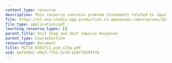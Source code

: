 ```yaml
---
content_type: resource
description: This resource contains problem statements related to impulse response.
file: https://ol-ocw-studio-app-production.s3.amazonaws.com/courses/18-03sc-differential-equations-fall-2011/bef4564cd9e377523cf0b28f7b59f5fb_MIT18_03SCF11_ps6_s25q.pdf
file_type: application/pdf
learning_resource_types: []
parent_title: Unit Step and Unit Impulse Response
parent_type: CourseSection
resourcetype: Document
title: MIT18_03SCF11_ps6_s25q.pdf
uid: bef4564c-d9e3-7752-3cf0-b28f7b59f5fb
---
```


